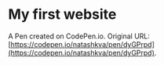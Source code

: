 # My first website

A Pen created on CodePen.io. Original URL: [https://codepen.io/natashkva/pen/dyGPrpd](https://codepen.io/natashkva/pen/dyGPrpd).


